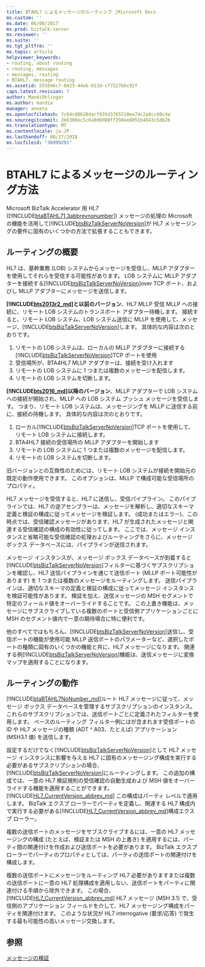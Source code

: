 ```yaml
---
title: BTAHL7 によるメッセージのルーティング |Microsoft Docs
ms.custom: ''
ms.date: 06/08/2017
ms.prod: biztalk-server
ms.reviewer: ''
ms.suite: ''
ms.tgt_pltfrm: ''
ms.topic: article
helpviewer_keywords:
- routing, about routing
- routing, messages
- messages, routing
- BTAHL7, message routing
ms.assetid: 555696c7-6023-44eb-b13d-cf7527bbc92f
caps.latest.revision: 7
author: MandiOhlinger
ms.author: mandia
manager: anneta
ms.openlocfilehash: 7c64cd0620dacf835d3765510ea74c2a8cc80c4a
ms.sourcegitcommit: 266308ec5c6a9d8d80ff298ee6051b4843c5d626
ms.translationtype: MT
ms.contentlocale: ja-JP
ms.lasthandoff: 06/27/2018
ms.locfileid: "36999291"
---
```

# <a name="how-btahl7-routes-messages"></a>BTAHL7 によるメッセージのルーティング方法
Microsoft BizTalk Accelerator 用 HL7 ([!INCLUDE[btaBTAHL71.3abbrevnonumber](../../includes/btabtahl71-3abbrevnonumber-md.md)]) メッセージの処理の Microsoft の機能を活用して[!INCLUDE[btsBizTalkServerNoVersion](../../includes/btsbiztalkservernoversion-md.md)]が HL7 メッセージングの要件に固有のいくつかの方法で拡張することもできます。  

## <a name="routing-overview"></a>ルーティングの概要

HL7 は、基幹業務 (LOB) システムからメッセージを受信し、MLLP アダプターを使用してそれらを受信する可能性があります。 LOB システムに MLLP アダプターを接続する[!INCLUDE[btsBizTalkServerNoVersion](../../includes/btsbiztalkservernoversion-md.md)]over TCP ポート、およびし MLLP アダプターにメッセージを送信します。

**[!INCLUDE[bts2013r2_md](../../includes/bts2013r2-md.md)]と以前のバージョン**、HL7 MLLP 受信 MLLP への接続に、リモート LOB システムのトランスポート アダプター待機します。 接続すると、リモート LOB システム、LOB システム送信に MLLP を使用して、メッセージ、[!INCLUDE[btsBizTalkServerNoVersion](../../includes/btsbiztalkservernoversion-md.md)]します。 具体的な内容は次のとおりです。 

1. リモートの LOB システムは、ローカルの MLLP アダプターに接続する[!INCLUDE[btsBizTalkServerNoVersion](../../includes/btsbiztalkservernoversion-md.md)]TCP ポートを使用 
2. 受信場所が、BTA4HL7 MLLP アダプターは、接続を受け入れます 
3. リモートの LOB システムに 1 つまたは複数のメッセージを配信します。 
4. リモートの LOB システムを切断します。

**[!INCLUDE[bts2016_md](../../includes/bts2016-md.md)]以降のバージョン**、MLLP アダプターで LOB システムへの接続が開始され、MLLP への LOB システム プッシュ メッセージを受信します。 つまり、リモート LOB システムは、メッセージングを MLLP に送信する前に、接続の待機します。 具体的な内容は次のとおりです。 

1. ローカル[!INCLUDE[btsBizTalkServerNoVersion](../../includes/btsbiztalkservernoversion-md.md)]TCP ポートを使用して、リモート LOB システムに接続します。 
2. BTA4HL7 接続の受信場所の MLLP アダプターを開始します 
3. リモートの LOB システムに 1 つまたは複数のメッセージを配信します。 
4. リモートの LOB システムを切断します。 

旧バージョンとの互換性のためには、リモート LOB システムが接続を開始元の既定の動作使用できます。 このオプションは、MLLP で構成可能な受信場所のプロパティ。 
 
HL7 メッセージを受信すると、HL7 に送信し、受信パイプライン。 このパイプラインでは、HL7 の逆アセンブラーは、メッセージを解析し、適切なスキーマ定義と検証の構成に従ってメッセージを検証します。 (成功またはエラー)、この時点では、受信確認メッセージがあります、HL7 が生成されたメッセージと関連する受信確認の構成の有効性に従ってします。 ここでは、メッセージ インスタンスと省略可能な受信確認の処理およびルーティングをさらに、メッセージ ボックス データベースには、パイプラインが送信されます。  
  
 メッセージ インスタンスが、メッセージ ボックス データベースが到着すると[!INCLUDE[btsBizTalkServerNoVersion](../../includes/btsbiztalkservernoversion-md.md)]フィルターに基づくサブスクリプションを確認し、HL7 送信パイプラインを通じて送信ポート (MLLP ポート可能性があります) を 1 つまたは複数のメッセージをルーティングします。 送信パイプラインは、適切なスキーマの定義と検証の構成に従ってメッセージ インスタンスを検証可能性があります。 検証を加え、送信メッセージの MSH セグメントで特定のフィールド値をオーバーライドすることです。 この上書き機能は、メッセージにサブスクライブしている複数のポートと受信側アプリケーションごとに MSH のセグメント値内で一意の期待場合に特に便利です。  
  
 他のすべてではもちろん、[!INCLUDE[btsBizTalkServerNoVersion](../../includes/btsbiztalkservernoversion-md.md)]送信し、受信ポートの機能が使用可能 MLLP 送信ポートのパラメーターなど、選択したポートの種類に固有のいくつかの機能と共に、HL7 メッセージになります。 関連する例[!INCLUDE[btsBizTalkServerNoVersion](../../includes/btsbiztalkservernoversion-md.md)]機能は、送信メッセージに変換マップを適用することになります。  
  
## <a name="how-routing-works"></a>ルーティングの動作

[!INCLUDE[btaBTAHL7NoNumber_md](../../includes/btabtahl7nonumber-md.md)]ルート HL7 メッセージに従って、メッセージ ボックス データベースを管理するサブスクリプションのインスタンス。 これらのサブスクリプションでは、送信ポートごとに定義されたフィルターを使用します。 ベースのルーティング フィルター例にはが含まれます受信ポートの ID や HL7 メッセージの種類 (ADT ^ A03、たとえば) アプリケーション (MSH3.1 値) を送信します。  
  
 設定するだけでなく[!INCLUDE[btsBizTalkServerNoVersion](../../includes/btsbiztalkservernoversion-md.md)]として HL7 メッセージ インスタンスに影響を与える HL7 に固有のメッセージング構成を実行する必要があるサブスクリプションの場合、[!INCLUDE[btsBizTalkServerNoVersion](../../includes/btsbiztalkservernoversion-md.md)]にルーティングします。 この追加の構成では、一意の HL7 検証規則の受信確認の自動生成および MSH 値をオーバーライドする機能を適用することができます。 [!INCLUDE[HL7_CurrentVersion_abbrev_md](../../includes/hl7-currentversion-abbrev-md.md)] この構成はパーティ レベルで適用します。 BizTalk エクスプ ローラーでパーティを定義し、関連する HL7 構成内で実行する必要がある[!INCLUDE[HL7_CurrentVersion_abbrev_md](../../includes/hl7-currentversion-abbrev-md.md)]構成エクスプ ローラー。  
  
 複数の送信ポートのメッセージをサブスクライブするには、一意の HL7 メッセージングの構成 (たとえば、検証または MSH の上書き) を適用するには、パーティ間の関連付けを作成および送信ポートを必要があります。 BizTalk エクスプ ローラーでパーティのプロパティとしては、パーティの送信ポートの関連付けを構成します。  
  
 複数の送信ポートにメッセージをルーティング HL7 必要がありますまたは複数の送信ポートに一意の HL7 処理構成を適用しない、送信ポートをパーティに関連付ける手順から除外できます。 この場合、 [!INCLUDE[HL7_CurrentVersion_abbrev_md](../../includes/hl7-currentversion-abbrev-md.md)] HL7 メッセージ (MSH 3.1) で、受信側のアプリケーション フィールドを介して、HL7 メッセージング構成をパーティを関連付けます。 このような状況が HL7 interrogative (要求/応答) で発生する最も可能性の高いメッセージ交換します。  
  
## <a name="see-also"></a>参照  
 [メッセージの検証](../../adapters-and-accelerators/accelerator-hl7/message-validation.md)
